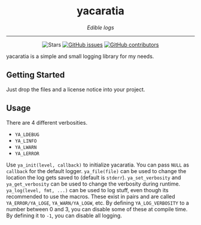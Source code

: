 <h1 align="center">yacaratia</h1>
<p align="center"><i>Edible logs</i></p>
<hr><p align="center">
  <img alt="Stars" src="https://img.shields.io/github/stars/buffet/yacaratia.svg?label=Stars&style=flat" />
  <a href="https://github.com/buffet/yacaratia/issues"><img alt="GitHub issues" src="https://img.shields.io/github/issues/buffet/yacaratia.svg"/></a>
  <a href="https://github.com/buffet/yacaratia/graphs/contributors"><img alt="GitHub contributors" src="https://img.shields.io/github/contributors/buffet/yacaratia"></a>
</p>

yacaratia is a simple and small logging library for my needs.


## Getting Started

Just drop the files and a license notice into your project.


## Usage

There are 4 different verbosities.

- `YA_LDEBUG`
- `YA_LINFO`
- `YA_LWARN`
- `YA_LERROR`

Use `ya_init(level, callback)` to initialize yacaratia.
You can pass `NULL` as `callback` for the default logger.
`ya_file(file)` can be used to change the location the log gets saved to (default is `stderr`).
`ya_set_verbosity` and `ya_get_verbosity` can be used to change the verbosity during runtime.
`ya_log(level, fmt, ...)` can be used to log stuff, even though its recommended to use the macros.
These exist in pairs and are called `YA_ERROR/YA_LOGE`, `YA_WARN/YA_LOGW`, etc.
By defining `YA_LOG_VERBOSITY` to a number between 0 and 3, you can disable some of these at compile time.
By defining it to `-1`, you can disable all logging.
